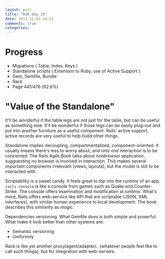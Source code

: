 ```yaml
---
layout: post
title: "RoR Day 19"
date: 2013-12-03 14:22
comments: true
categories: 
---
```


Progress
=
- Migrations ( Table, Index, Keys )
- Standalone scripts ( Extension to Ruby, use of Active Support )
- Gem, Gemfile, Bundle
- Rack
- Page 441/476 (92.6%)

"Value of the Standalone"
=
It'll be wonderful if the table legs are not just for the table, but
can be useful as something else. It'll be wonderful if those legs
can be easily plug-out and put into another furniture as a useful component.
Rails' active support, active records are very useful to help build other things.

Standalone implies decoupling, compartmentalized, component-oriented.
It usually means there's less to worry about, and only one interaction is to be concerned.
The Rails Agile Book talks about _nonbrowser_ application, sugguesting no browser is involved
in interaction. This makes several important components irrelevant (views, layouts), but the model
is still to be interacted with.

Scriptability is a sweet candy. It feels great to _tap_ into the _runtime_ of an app.
`rails console` is like a console from games such as Quake and Counter-Strike.
The console offers examination and modification at _runtime_. What's more, Rails offers
web-service like API that are scriptable (JSON, XML interfaces), with similar human experience to local
development. The book describes this similarity as *magic*.

Dependencies versioning. What Gemfile does is both simple and powerful. What make it look better than
other systems are:

- Semantic versioning
- Uniformity

Rack is like yet another proxy/agent/adapter/.. (whatever people feel like to call such things), but for
integration with web-servers.
